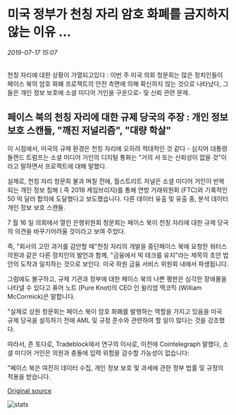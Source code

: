 # 미국 정부가 천칭 자리 암호 화폐를 금지하지 않는 이유 ...

###### 2019-07-17 15:07

천칭 자리에 대한 상황이 가열되고있다 : 이번 주 미국 의회 청문회는 많은 정치인들이 페이스 북의 암호 화폐 프로젝트의 안전 측면에 의해 확신하지 않는 것으로 나타났다, 그들은 개인 정보 보호에 소셜 미디어 거인을 구운으로- 및 신뢰 관련 문제.

## 페이스 북의 천칭 자리에 대한 규제 당국의 주장 : 개인 정보 보호 스캔들, "깨진 저널리즘", "대량 학살"

이 시점에서, 미국의 규제 환경은 천칭 자리에 오히려 적대적인 것 같다 - 심지어 대통령 돌랜드 트럼프는 소셜 미디어 거인의 디지털 통화는 "거의 서 또는 신뢰성이 없을 것"이라고 말하면서 프로젝트에 대해 말했다.

실제로, 천칭 자리 청문회 불과 며칠 전에, 월스트리트 저널은 소셜 미디어 거인이 반복되는 개인 정보 침해 ( 즉 2018 케임브리지)를 통해 연방 거래위원회 (FTC)와 기록적인 50 억 달러 합의에 도달했다고 보도했습니다. 다른 데이터 유출 및 유출 중, 분석 데이터 개인 정보 보호 스캔들.

7 월 16 일 의회에서 열린 은행위원회 청문회는 페이스 북이 천칭 자리에 대한 규제 당국의 의견을 바꾸기어려울 것이라고 보여 주었다.

즉, "회사의 고민 과거를 감안할 때"천칭 자리의 개발을 중단페이스 북에 요청한 워터스 의원과 같은 다른 정치인의 발언과 함께, "금융에서 빅 테크를 유지"라는 제목의 초안 법안의 도착과 일치하는 것으로 보인다. 미국 하원 금융 서비스 위원회 내에서 파생됩니다.

그럼에도 불구하고, 규제 기관과 정부에 대한 페이스 북의 나쁜 평판은 심각한 장애물을 나타낼 수 있다고 퓨어 노트 (Pure Knot)의 CEO 인 윌리엄 맥코믹 (William McCormick)은 말합니다.

"실제로 상원 청문회는 페이스 북이 암호 화폐를 발행하는 역할을 가지고 있음을 미국 규제 당국을 설득하기 전에 AML 및 규정 준수와 관련하여 할 일이 많다는 것을 강조했다.

따라서, 존 토다로, Tradeblock에서 연구의 이사로, 이전에 Cointelegraph 말했다, 소셜 미디어 거인은 의원과 충돌에 입력 위험을 감수할 가능성이 없습니다:

"페이스 북은 여전히 데이터 수집, 개인 정보 보호 및 과세에 관한 정부 법률 및 규정의 적용을 받습니다.

[Original source](https://cointelegraph.com/news/reasons-why-us-government-wont-ban-libra-cryptocurrency)

![stats](https://c.statcounter.com/11760860/0/a89fa40b/1/ "stats")